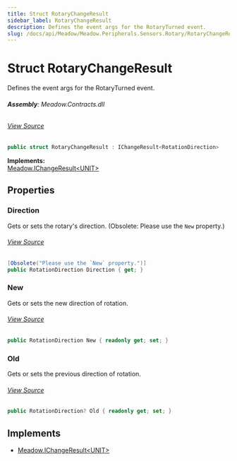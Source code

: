 ```yaml
---
title: Struct RotaryChangeResult
sidebar_label: RotaryChangeResult
description: Defines the event args for the RotaryTurned event.
slug: /docs/api/Meadow/Meadow.Peripherals.Sensors.Rotary/RotaryChangeResult
---
```

# Struct RotaryChangeResult
Defines the event args for the RotaryTurned event.

###### **Assembly**: Meadow.Contracts.dll
###### [View Source](https://github.com/WildernessLabs/Meadow.Contracts.git/blob/develop/Source/Meadow.Contracts/Peripherals/Sensors/Rotary/RotaryChangeResult.cs#L8)
```csharp title="Declaration"
public struct RotaryChangeResult : IChangeResult<RotationDirection>
```
**Implements:**  
[Meadow.IChangeResult&lt;UNIT&gt;](../Meadow/IChangeResult`UNIT`)

## Properties
### Direction
Gets or sets the rotary's direction. (Obsolete: Please use the `New` property.)
###### [View Source](https://github.com/WildernessLabs/Meadow.Contracts.git/blob/develop/Source/Meadow.Contracts/Peripherals/Sensors/Rotary/RotaryChangeResult.cs#L13)
```csharp title="Declaration"
[Obsolete("Please use the `New` property.")]
public RotationDirection Direction { get; }
```
### New
Gets or sets the new direction of rotation.
###### [View Source](https://github.com/WildernessLabs/Meadow.Contracts.git/blob/develop/Source/Meadow.Contracts/Peripherals/Sensors/Rotary/RotaryChangeResult.cs#L19)
```csharp title="Declaration"
public RotationDirection New { readonly get; set; }
```
### Old
Gets or sets the previous direction of rotation.
###### [View Source](https://github.com/WildernessLabs/Meadow.Contracts.git/blob/develop/Source/Meadow.Contracts/Peripherals/Sensors/Rotary/RotaryChangeResult.cs#L24)
```csharp title="Declaration"
public RotationDirection? Old { readonly get; set; }
```

## Implements

* [Meadow.IChangeResult&lt;UNIT&gt;](../Meadow/IChangeResult`UNIT`)
